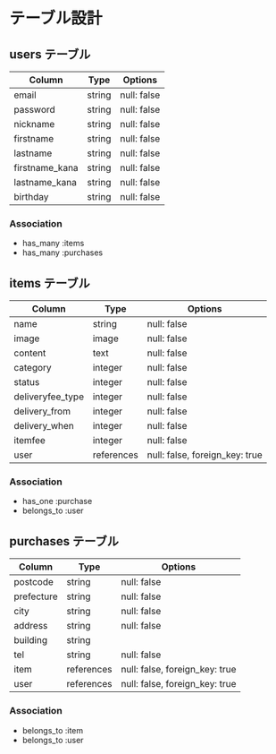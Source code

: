 # テーブル設計

## users テーブル

| Column             | Type   | Options     |
| ------------------ | ------ | ----------- |
| email              | string | null: false |
| password           | string | null: false |
| nickname           | string | null: false |
| firstname          | string | null: false |
| lastname           | string | null: false |
| firstname_kana     | string | null: false |
| lastname_kana      | string | null: false |
| birthday           | string | null: false |

### Association

- has_many :items
- has_many :purchases


## items テーブル

| Column             | Type         | Options                        |
| ------------------ | ------------ | ------------------------------ |
| name               | string       | null: false                    |
| image              | image        | null: false                    |
| content            | text         | null: false                    |
| category           | integer      | null: false                    |
| status             | integer      | null: false                    |
| deliveryfee_type   | integer      | null: false                    |
| delivery_from      | integer      | null: false                    |
| delivery_when      | integer      | null: false                    |
| itemfee            | integer      | null: false                    |
| user               | references   | null: false, foreign_key: true |

### Association

- has_one    :purchase
- belongs_to :user


## purchases テーブル

| Column             | Type         | Options                        |
| ------------------ | ------------ | ------------------------------ |
| postcode           | string       | null: false                    |
| prefecture         | string       | null: false                    |
| city               | string       | null: false                    |
| address            | string       | null: false                    |
| building           | string       |                                |
| tel                | string       | null: false                    |
| item               | references   | null: false, foreign_key: true |
| user               | references   | null: false, foreign_key: true |

### Association

- belongs_to :item
- belongs_to :user